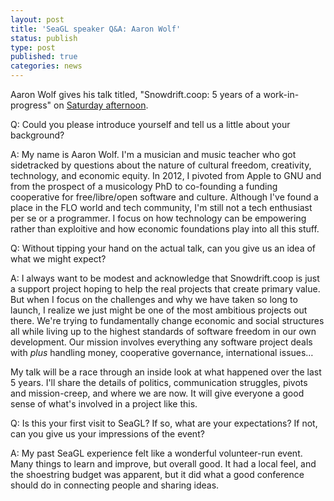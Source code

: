 ```yaml
---
layout: post
title: 'SeaGL speaker Q&A: Aaron Wolf'
status: publish
type: post
published: true
categories: news
---
```



Aaron Wolf gives his talk titled, "Snowdrift.coop: 5 years of a work-in-progress" on [Saturday afternoon](https://osem.seagl.org/conferences/seagl2017/program/proposals/384).

Q: Could you please introduce yourself and tell us a little about your background?
 
A: My name is Aaron Wolf. I'm a musician and music teacher who got sidetracked by questions about the nature of cultural freedom, creativity, technology, and economic equity. In 2012, I pivoted from Apple to GNU and from the prospect of a musicology PhD to co-founding a funding cooperative for free/libre/open software and culture. Although I've found a place in the FLO world and tech community, I'm still not a tech enthusiast per se or a programmer. I focus on how technology can be empowering rather than exploitive and how economic foundations play into all this stuff.

Q: Without tipping your hand on the actual talk, can you give us an idea of what we might expect?
 
A: I always want to be modest and acknowledge that Snowdrift.coop is just a support project hoping to help the real projects that create primary value. But when I focus on the challenges and why we have taken so long to launch, I realize we just might be one of the most ambitious projects out there. We're trying to fundamentally change economic and social structures all while living up to the highest standards of software freedom in our own development. Our mission involves everything any software project deals with *plus* handling money, cooperative governance, international issues…

My talk will be a race through an inside look at what happened over the last 5 years. I'll share the details of politics, communication struggles, pivots and mission-creep, and where we are now. It will give everyone a good sense of what's involved in a project like this.

Q: Is this your first visit to SeaGL? If so, what are your expectations? If not, can you give us your impressions of the event?
 
A: My past SeaGL experience felt like a wonderful volunteer-run event. Many things to learn and improve, but overall good. It had a local feel, and
the shoestring budget was apparent, but it did what a good conference should do in connecting people and sharing ideas.




